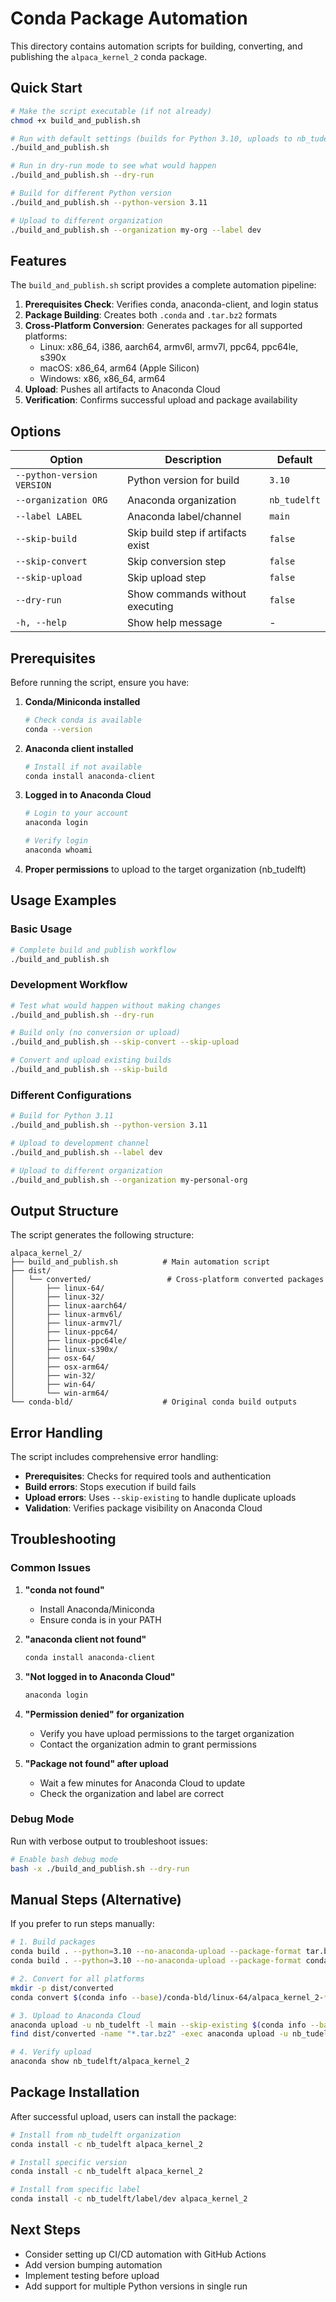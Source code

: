 # Conda Package Automation

This directory contains automation scripts for building, converting, and publishing the `alpaca_kernel_2` conda package.

## Quick Start

```bash
# Make the script executable (if not already)
chmod +x build_and_publish.sh

# Run with default settings (builds for Python 3.10, uploads to nb_tudelft)
./build_and_publish.sh

# Run in dry-run mode to see what would happen
./build_and_publish.sh --dry-run

# Build for different Python version
./build_and_publish.sh --python-version 3.11

# Upload to different organization
./build_and_publish.sh --organization my-org --label dev
```

## Features

The `build_and_publish.sh` script provides a complete automation pipeline:

1. **Prerequisites Check**: Verifies conda, anaconda-client, and login status
2. **Package Building**: Creates both `.conda` and `.tar.bz2` formats
3. **Cross-Platform Conversion**: Generates packages for all supported platforms:
   - Linux: x86_64, i386, aarch64, armv6l, armv7l, ppc64, ppc64le, s390x
   - macOS: x86_64, arm64 (Apple Silicon)
   - Windows: x86, x86_64, arm64
4. **Upload**: Pushes all artifacts to Anaconda Cloud
5. **Verification**: Confirms successful upload and package availability

## Options

| Option | Description | Default |
|--------|-------------|---------|
| `--python-version VERSION` | Python version for build | `3.10` |
| `--organization ORG` | Anaconda organization | `nb_tudelft` |
| `--label LABEL` | Anaconda label/channel | `main` |
| `--skip-build` | Skip build step if artifacts exist | `false` |
| `--skip-convert` | Skip conversion step | `false` |
| `--skip-upload` | Skip upload step | `false` |
| `--dry-run` | Show commands without executing | `false` |
| `-h, --help` | Show help message | - |

## Prerequisites

Before running the script, ensure you have:

1. **Conda/Miniconda installed**
   ```bash
   # Check conda is available
   conda --version
   ```

2. **Anaconda client installed**
   ```bash
   # Install if not available
   conda install anaconda-client
   ```

3. **Logged in to Anaconda Cloud**
   ```bash
   # Login to your account
   anaconda login
   
   # Verify login
   anaconda whoami
   ```

4. **Proper permissions** to upload to the target organization (nb_tudelft)

## Usage Examples

### Basic Usage
```bash
# Complete build and publish workflow
./build_and_publish.sh
```

### Development Workflow
```bash
# Test what would happen without making changes
./build_and_publish.sh --dry-run

# Build only (no conversion or upload)
./build_and_publish.sh --skip-convert --skip-upload

# Convert and upload existing builds
./build_and_publish.sh --skip-build
```

### Different Configurations
```bash
# Build for Python 3.11
./build_and_publish.sh --python-version 3.11

# Upload to development channel
./build_and_publish.sh --label dev

# Upload to different organization
./build_and_publish.sh --organization my-personal-org
```

## Output Structure

The script generates the following structure:

```
alpaca_kernel_2/
├── build_and_publish.sh          # Main automation script
├── dist/
│   └── converted/                 # Cross-platform converted packages
│       ├── linux-64/
│       ├── linux-32/
│       ├── linux-aarch64/
│       ├── linux-armv6l/
│       ├── linux-armv7l/
│       ├── linux-ppc64/
│       ├── linux-ppc64le/
│       ├── linux-s390x/
│       ├── osx-64/
│       ├── osx-arm64/
│       ├── win-32/
│       ├── win-64/
│       └── win-arm64/
└── conda-bld/                    # Original conda build outputs
```

## Error Handling

The script includes comprehensive error handling:

- **Prerequisites**: Checks for required tools and authentication
- **Build errors**: Stops execution if build fails
- **Upload errors**: Uses `--skip-existing` to handle duplicate uploads
- **Validation**: Verifies package visibility on Anaconda Cloud

## Troubleshooting

### Common Issues

1. **"conda not found"**
   - Install Anaconda/Miniconda
   - Ensure conda is in your PATH

2. **"anaconda client not found"**
   ```bash
   conda install anaconda-client
   ```

3. **"Not logged in to Anaconda Cloud"**
   ```bash
   anaconda login
   ```

4. **"Permission denied" for organization**
   - Verify you have upload permissions to the target organization
   - Contact the organization admin to grant permissions

5. **"Package not found" after upload**
   - Wait a few minutes for Anaconda Cloud to update
   - Check the organization and label are correct

### Debug Mode

Run with verbose output to troubleshoot issues:
```bash
# Enable bash debug mode
bash -x ./build_and_publish.sh --dry-run
```

## Manual Steps (Alternative)

If you prefer to run steps manually:

```bash
# 1. Build packages
conda build . --python=3.10 --no-anaconda-upload --package-format tar.bz2
conda build . --python=3.10 --no-anaconda-upload --package-format conda

# 2. Convert for all platforms
mkdir -p dist/converted
conda convert $(conda info --base)/conda-bld/linux-64/alpaca_kernel_2-*-py310_0.tar.bz2 --platform all -o dist/converted

# 3. Upload to Anaconda Cloud
anaconda upload -u nb_tudelft -l main --skip-existing $(conda info --base)/conda-bld/linux-64/alpaca_kernel_2-*-py310_0.*
find dist/converted -name "*.tar.bz2" -exec anaconda upload -u nb_tudelft -l main --skip-existing {} \;

# 4. Verify upload
anaconda show nb_tudelft/alpaca_kernel_2
```

## Package Installation

After successful upload, users can install the package:

```bash
# Install from nb_tudelft organization
conda install -c nb_tudelft alpaca_kernel_2

# Install specific version
conda install -c nb_tudelft alpaca_kernel_2

# Install from specific label
conda install -c nb_tudelft/label/dev alpaca_kernel_2
```

## Next Steps

- Consider setting up CI/CD automation with GitHub Actions
- Add version bumping automation
- Implement testing before upload
- Add support for multiple Python versions in single run